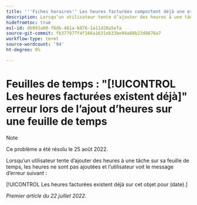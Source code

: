```yaml
---
title: '''Fiches horaires'' Les heures facturées comportent déjà une erreur lors de l''ajout d''heures sur une feuille de temps."'
description: Lorsqu’un utilisateur tente d’ajouter des heures à une tâche sur sa feuille de temps, les heures ne sont pas ajoutées et un message d’erreur s’affiche.
hidefromtoc: true
exl-id: db991a00-f8db-461a-b876-1a11d20a5efa
source-git-commit: fb377977f4f166a1631eb33be94a88b23d8676a7
workflow-type: tm+mt
source-wordcount: '94'
ht-degree: 0%

---
```


# Feuilles de temps : &quot;[!UICONTROL Les heures facturées existent déjà]&quot; erreur lors de l’ajout d’heures sur une feuille de temps

>[!NOTE]
>
>Ce problème a été résolu le 25 août 2022.

Lorsqu’un utilisateur tente d’ajouter des heures à une tâche sur sa feuille de temps, les heures ne sont pas ajoutées et l’utilisateur voit le message d’erreur suivant :

[!UICONTROL Les heures facturées existent déjà sur cet objet pour (date).]

_Premier article du 22 juillet 2022._

